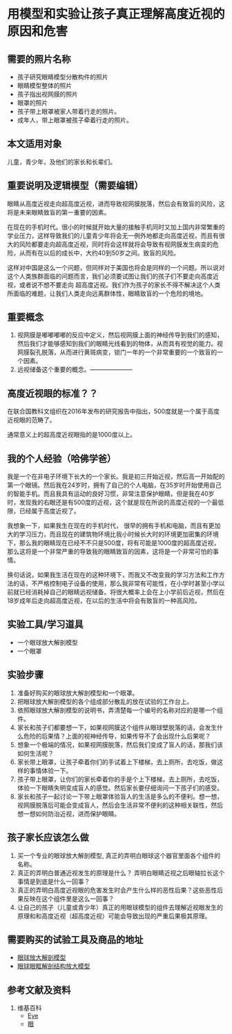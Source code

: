 # 用模型和实验让孩子真正理解高度近视的原因和危害

## 需要的照片名称

- 孩子研究眼睛模型分散构件的照片
- 眼睛模型整体的照片
- 孩子指出视网膜的照片
- 眼罩的照片
- 孩子带上眼罩被家人带着行走的照片。
- 成年人，带上眼罩被孩子牵着行走的照片。

## 本文适用对象

儿童，青少年，及他们的家长和长辈们。

## 重要说明及逻辑模型（需要编辑）

眼睛从高度近视走向超高度近视，进而导致视网膜脱落，然后会有致盲的风险，这将是未来眼睛致盲的第一重要的因素。

在现在的手机时代。很小的时候就开始大量的接触手机同时又加上国内非常繁重的学业压力，这样导致我们的儿童青少年将会无一例外地都走向高度近视，而且有很大的风险都要走向超高度近视，同时将会这样就将会导致有视网膜发生病变的危险，从而有在以后的成长中，大约40到50岁之间。致盲的风险。

这样对中国是这么一个问题，但同样对于美国也将会是同样的一个问题。所以说对这个人类族群面临的问题而言，我们必须要试图让我们的孩子们不要走向高度近视，或者说不想不要走向 超高度近视。我们作为孩子的家长不得不解决这个人类所面临的难题，让我们人类走向远离群体性，眼睛致盲的一个危险的境地。

## 重要概念

1. 视网膜是嘟嘟嘟嘟的反应中定义，然后视网膜上面的神经传导到我们的感知，然后我们才能够感知到我们的眼睛光线看到的物体，从而具有视觉的能力。视网膜裂孔脱落，从而进行黄斑病变，锁门一年的一个非常重要的一个致盲的一个因素。
2. 远视储备这个重要的概念。———————

## 高度近视眼的标准？？

在联合国教科文组织在2016年发布的研究报告中指出，500度就是一个属于高度近视眼的范畴了。

通常意义上的超高度近视眼指的是1000度以上。

## 我的个人经验（哈佛学爸）

我是一个在非电子环境下长大的一个家长。我是初三开始近视，然后高一开始配的第一个眼镜。然后我在24岁时，拥有了自己的个人电脑，在35岁时开始使用自己的智能手机。而且我具有运动的良好习惯，非常注意保护眼睛，但是我在40岁时，发现我的右眼还是有500度的近视，这个就是现在所说的高度近视的一个最低限，已经属于高度近视了。

我想象一下，如果我生在现在的手机时代， 很早的拥有手机和电脑，而且有更加大的学习压力，而且现在的建筑物环境比我小时候长大时的环境更加密集的环境下，那么我的眼睛现在已经不不只是500度，将有可能是1000度的超高度近视，那么这将是一个非常严重的导致我的眼睛致盲的因素，这将是一个非常可怕的事情。

换句话说，如果我生活在现在的这种环境下，而我又不改变我的学习方法和工作方法的话，不严格控制电子设备的使用，那么我非常有可能性，在小学时甚至小学以前就已经消耗掉自己的眼睛远视储备。将很大概率上会在上小学前后近视，然后在18岁成年后走向超高度近视，在以后的生活中将会有致盲的一种高风险。

## 实验工具/学习道具

- 一个眼球放大解剖模型
- 一个眼罩

## 实验步骤

1. 准备好购买的眼球放大解剖模型和一个眼罩。
2. 把眼球放大解剖模型的各个组成部分散乱的放在试验的工作台上。
3. 依照眼球放大解剖模型的说明书，弄清楚每一个编号的名称对应的是哪一个组件。
4. 家长和孩子们都要想一下，如果视网膜这个组件从眼球壁脱落的话，会发生什么危险的后果情？上面的视神经传导，如果传导不了会出现什么后果呢？
5. 想象一个极端的情况，如果视网膜脱落，然后我们变成了盲人的话，那我们该如何生活呢？
6. 家长带上眼罩，让孩子牵着你们的手试着上下楼梯，去上厕所，去吃饭，做这样的事情体验一下。
7. 孩子带上眼罩，让你们的家长牵着你的手是个上下楼梯，去上厕所，去吃饭，体验一下眼睛失明变成盲人的感觉。然后家长要仔细询问一下孩子们的感受。
8. 家长和孩子一起讨论一下带上眼罩体验盲人的生活是多么的不便利。想一想，视网膜脱落后可能会变成盲人，然后会生活非常不便利的这种相关联性，然后想一想如何防治近视，进而保护眼睛。

## 孩子家长应该怎么做

1. 买一个专业的眼球放大解剖模型, 真正的弄明白眼球这个器官里面各个组件的名称。
2. 真正的弄明白普通近视发生的原理是什么？ 弄明白眼睛近视之后眼轴拉长这个事情是到底是什么一回事？
3. 真正的弄明白高度近视眼的危害发生时会产生什么样的恶性后果？这些恶性后果反映在这个组件里是这么一回事？
4. 让自己的孩子（儿童或青少年）真正的用眼球模型的组件去理解近视眼发生的原理和和高度近视（超高度近视）可能会导致出现的严重后果极其原理。

## 需要购买的试验工具及商品的地址

- [眼球放大解剖模型](https://detail.tmall.com/item.htm?id=19995510264&spm=a1z09.2.0.0.61042e8duwbZEh&_u=7c6ncudad4f)
- [眼球眼眶解剖结构放大模型](https://detail.tmall.com/item.htm?id=20209045155&spm=a1z09.2.0.0.61042e8duwbZEh&_u=7c6ncud8f96)

## 参考文献及资料

1. 维基百科
	- [Eye](https://en.wikipedia.org/wiki/Eye)
	- [眼](https://zh.wikipedia.org/wiki/%E7%9C%BC)





